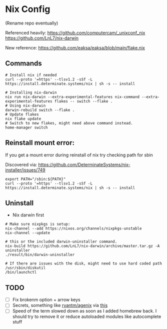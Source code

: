 # Nix Config
(Rename repo eventually)

Referenced heavily: https://github.com/computercam/_unixconf_nix
https://github.com/LnL7/nix-darwin

New reference: https://github.com/eaksa/eaksa/blob/main/flake.nix

## Commands
```
# Install nix if needed
curl --proto '=https' --tlsv1.2 -sSf -L https://install.determinate.systems/nix | sh -s -- install

# Installing nix-darwin
nix run nix-darwin --extra-experimental-features nix-command --extra-experimental-features flakes -- switch --flake .
# Using nix-darwin
darwin-rebuild switch --flake .
# Update flakes
nix flake update
# Switch to new flakes, might need above command instead.
home-manager switch
```

## Reinstall mount error:
If you get a mount error during reinstall of nix try checking path for sbin

Discovered via: https://github.com/DeterminateSystems/nix-installer/issues/749

```
export PATH="/sbin:${PATH}"
curl --proto '=https' --tlsv1.2 -sSf -L https://install.determinate.systems/nix | sh -s -- install
```

## Uninstall
- Nix darwin first
```
# Make sure nixpkgs is setup:
nix-channel --add https://nixos.org/channels/nixpkgs-unstable
nix-channel --update

# this or the included darwin-uninstaller command.
nix-build https://github.com/LnL7/nix-darwin/archive/master.tar.gz -A uninstaller
./result/bin/darwin-uninstaller

# If there are issues with the disk, might need to use hard coded path
/usr/sbin/diskutil
/bin/launchctl
```

## TODO
- [ ] Fix brokenm option + arrow keys
- [ ] Secrets, something like [ryantm/agenix](ryantm/agenix) via [this](https://github.com/dustinlyons/nixos-config/blob/7d6141768134a329b1cf4096d923268359c31a0d/flake.nix#L5C26-L5C39)
- [ ] Speed of the term slowed down as soon as I added homebrew back. I should try to remove it or reduce autoloaded modules like autocomplete stuff